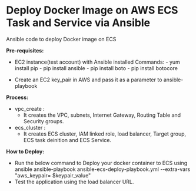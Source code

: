 # Deploy Docker Image on AWS ECS Task and Service via Ansible
Ansible code to deploy Docker image on ECS

**Pre-requisites:**
- EC2 instance(test account) with Ansible installed 
    Commands:
        - yum install pip
        - pip install ansible
        - pip install boto
        - pip install botocore

- Create an EC2 key_pair in AWS and pass it as a parameter to ansible-playbook

**Process:**
- vpc_create : 
     * It creates the VPC, subnets, Internet Gateway, Routing Table and Security groups.
- ecs_cluster :
     * It creates ECS cluster, IAM linked role, load balancer, Target group, ECS task deinition and ECS Service.

**How to Deploy:**
- Run the below command to Deploy your docker container to ECS using ansible
       ansible-playbook ansible-ecs-deploy-playbook.yml --extra-vars "aws_keypair= $keypair_value"
- Test the application using the load balancer URL.
